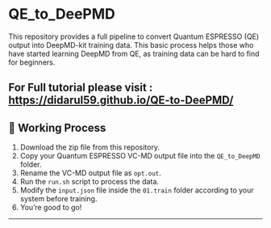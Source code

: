 # QE_to_DeePMD

This repository provides a full pipeline to convert Quantum ESPRESSO (QE) output into DeepMD-kit training data. This basic process helps those who have started learning DeepMD from QE, as training data can be hard to find for beginners.
## For Full tutorial please visit : https://didarul59.github.io/QE-to-DeePMD/


## 🚀 Working Process

1. Download the zip file from this repository.  
2. Copy your Quantum ESPRESSO VC-MD output file into the `QE_to_DeepMD` folder.  
3. Rename the VC-MD output file as `opt.out`.  
4. Run the `run.sh` script to process the data.  
5. Modify the `input.json` file inside the `01.train` folder according to your system before training.  
6. You’re good to go!  

---
